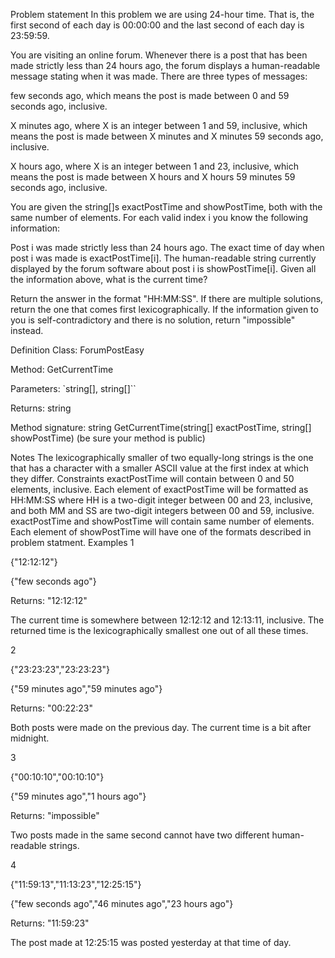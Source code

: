 Problem statement
In this problem we are using 24-hour time. That is, the first second of each day is 00:00:00 and the last second of each day is 23:59:59.

You are visiting an online forum. Whenever there is a post that has been made strictly less than 24 hours ago, the forum displays a human-readable message stating when it was made. There are three types of messages:

few seconds ago, which means the post is made between 0 and 59 seconds ago, inclusive.

X minutes ago, where X is an integer between 1 and 59, inclusive, which means the post is made between X minutes and X minutes 59 seconds ago, inclusive.

X hours ago, where X is an integer between 1 and 23, inclusive, which means the post is made between X hours and X hours 59 minutes 59 seconds ago, inclusive.

You are given the string[]s exactPostTime and showPostTime, both with the same number of elements. For each valid index i you know the following information:

Post i was made strictly less than 24 hours ago.
The exact time of day when post i was made is exactPostTime[i].
The human-readable string currently displayed by the forum software about post i is showPostTime[i].
Given all the information above, what is the current time?

Return the answer in the format "HH:MM:SS". If there are multiple solutions, return the one that comes first lexicographically. If the information given to you is self-contradictory and there is no solution, return "impossible" instead.

Definition
Class:	ForumPostEasy

Method:	GetCurrentTime

Parameters:	`string[], string[]``

Returns:	string

Method signature:	string GetCurrentTime(string[] exactPostTime, string[] showPostTime) (be sure your method is public)

Notes
The lexicographically smaller of two equally-long strings is the one that has a character with a smaller ASCII value at the first index at which they differ.
Constraints
exactPostTime will contain between 0 and 50 elements, inclusive.
Each element of exactPostTime will be formatted as HH:MM:SS where HH is a two-digit integer between 00 and 23, inclusive, and both MM and SS are two-digit integers between 00 and 59, inclusive.
exactPostTime and showPostTime will contain same number of elements.
Each element of showPostTime will have one of the formats described in problem statment.
Examples
1

{"12:12:12"}

{"few seconds ago"}

Returns: "12:12:12"

The current time is somewhere between 12:12:12 and 12:13:11, inclusive. The returned time is the lexicographically smallest one out of all these times.

2

{"23:23:23","23:23:23"}

{"59 minutes ago","59 minutes ago"}

Returns: "00:22:23"

Both posts were made on the previous day. The current time is a bit after midnight.

3

{"00:10:10","00:10:10"}

{"59 minutes ago","1 hours ago"}

Returns: "impossible"

Two posts made in the same second cannot have two different human-readable strings.

4

{"11:59:13","11:13:23","12:25:15"}

{"few seconds ago","46 minutes ago","23 hours ago"}

Returns: "11:59:23"

The post made at 12:25:15 was posted yesterday at that time of day.